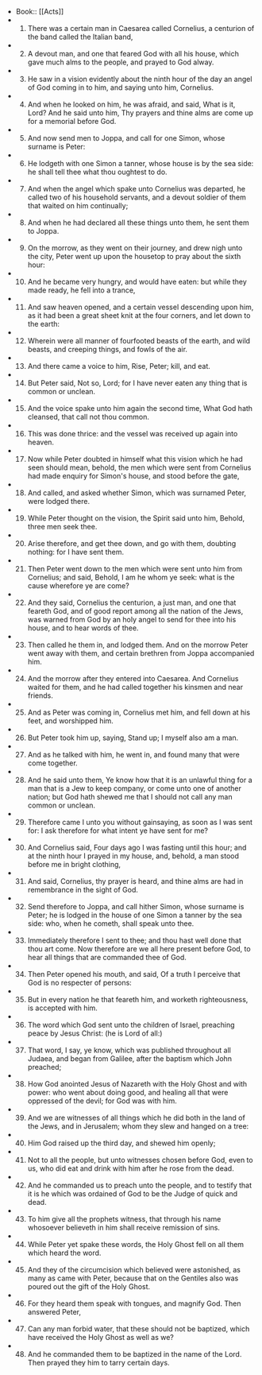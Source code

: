 - Book:: [[Acts]]
- 1. There was a certain man in Caesarea called Cornelius, a centurion of the band called the Italian band,
- 2. A devout man, and one that feared God with all his house, which gave much alms to the people, and prayed to God alway.
- 3. He saw in a vision evidently about the ninth hour of the day an angel of God coming in to him, and saying unto him, Cornelius.
- 4. And when he looked on him, he was afraid, and said, What is it, Lord? And he said unto him, Thy prayers and thine alms are come up for a memorial before God.
- 5. And now send men to Joppa, and call for one Simon, whose surname is Peter:
- 6. He lodgeth with one Simon a tanner, whose house is by the sea side: he shall tell thee what thou oughtest to do.
- 7. And when the angel which spake unto Cornelius was departed, he called two of his household servants, and a devout soldier of them that waited on him continually;
- 8. And when he had declared all these things unto them, he sent them to Joppa.
- 9. On the morrow, as they went on their journey, and drew nigh unto the city, Peter went up upon the housetop to pray about the sixth hour:
- 10. And he became very hungry, and would have eaten: but while they made ready, he fell into a trance,
- 11. And saw heaven opened, and a certain vessel descending upon him, as it had been a great sheet knit at the four corners, and let down to the earth:
- 12. Wherein were all manner of fourfooted beasts of the earth, and wild beasts, and creeping things, and fowls of the air.
- 13. And there came a voice to him, Rise, Peter; kill, and eat.
- 14. But Peter said, Not so, Lord; for I have never eaten any thing that is common or unclean.
- 15. And the voice spake unto him again the second time, What God hath cleansed, that call not thou common.
- 16. This was done thrice: and the vessel was received up again into heaven.
- 17. Now while Peter doubted in himself what this vision which he had seen should mean, behold, the men which were sent from Cornelius had made enquiry for Simon's house, and stood before the gate,
- 18. And called, and asked whether Simon, which was surnamed Peter, were lodged there.
- 19. While Peter thought on the vision, the Spirit said unto him, Behold, three men seek thee.
- 20. Arise therefore, and get thee down, and go with them, doubting nothing: for I have sent them.
- 21. Then Peter went down to the men which were sent unto him from Cornelius; and said, Behold, I am he whom ye seek: what is the cause wherefore ye are come?
- 22. And they said, Cornelius the centurion, a just man, and one that feareth God, and of good report among all the nation of the Jews, was warned from God by an holy angel to send for thee into his house, and to hear words of thee.
- 23. Then called he them in, and lodged them. And on the morrow Peter went away with them, and certain brethren from Joppa accompanied him.
- 24. And the morrow after they entered into Caesarea. And Cornelius waited for them, and he had called together his kinsmen and near friends.
- 25. And as Peter was coming in, Cornelius met him, and fell down at his feet, and worshipped him.
- 26. But Peter took him up, saying, Stand up; I myself also am a man.
- 27. And as he talked with him, he went in, and found many that were come together.
- 28. And he said unto them, Ye know how that it is an unlawful thing for a man that is a Jew to keep company, or come unto one of another nation; but God hath shewed me that I should not call any man common or unclean.
- 29. Therefore came I unto you without gainsaying, as soon as I was sent for: I ask therefore for what intent ye have sent for me?
- 30. And Cornelius said, Four days ago I was fasting until this hour; and at the ninth hour I prayed in my house, and, behold, a man stood before me in bright clothing,
- 31. And said, Cornelius, thy prayer is heard, and thine alms are had in remembrance in the sight of God.
- 32. Send therefore to Joppa, and call hither Simon, whose surname is Peter; he is lodged in the house of one Simon a tanner by the sea side: who, when he cometh, shall speak unto thee.
- 33. Immediately therefore I sent to thee; and thou hast well done that thou art come. Now therefore are we all here present before God, to hear all things that are commanded thee of God.
- 34. Then Peter opened his mouth, and said, Of a truth I perceive that God is no respecter of persons:
- 35. But in every nation he that feareth him, and worketh righteousness, is accepted with him.
- 36. The word which God sent unto the children of Israel, preaching peace by Jesus Christ: (he is Lord of all:)
- 37. That word, I say, ye know, which was published throughout all Judaea, and began from Galilee, after the baptism which John preached;
- 38. How God anointed Jesus of Nazareth with the Holy Ghost and with power: who went about doing good, and healing all that were oppressed of the devil; for God was with him.
- 39. And we are witnesses of all things which he did both in the land of the Jews, and in Jerusalem; whom they slew and hanged on a tree:
- 40. Him God raised up the third day, and shewed him openly;
- 41. Not to all the people, but unto witnesses chosen before God, even to us, who did eat and drink with him after he rose from the dead.
- 42. And he commanded us to preach unto the people, and to testify that it is he which was ordained of God to be the Judge of quick and dead.
- 43. To him give all the prophets witness, that through his name whosoever believeth in him shall receive remission of sins.
- 44. While Peter yet spake these words, the Holy Ghost fell on all them which heard the word.
- 45. And they of the circumcision which believed were astonished, as many as came with Peter, because that on the Gentiles also was poured out the gift of the Holy Ghost.
- 46. For they heard them speak with tongues, and magnify God. Then answered Peter,
- 47. Can any man forbid water, that these should not be baptized, which have received the Holy Ghost as well as we?
- 48. And he commanded them to be baptized in the name of the Lord. Then prayed they him to tarry certain days.
